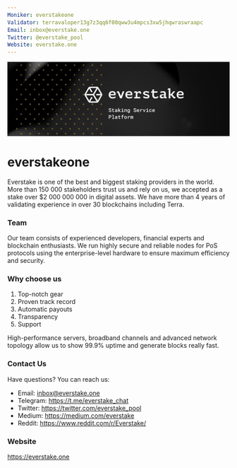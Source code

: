 ```yaml
---
Moniker: everstakeone
Validator: terravaloper13g7z3qq6f00qww3u4mpcs3xw5jhqwraswraapc
Email: inbox@everstake.one
Twitter: @everstake_pool
Website: everstake.one
---
```

![everstakeone logo](./1500x500.jpg)
# everstakeone  
Everstake is one of the best and biggest staking providers in the world. More than 150 000 stakeholders trust us and rely on us, we accepted as a stake over $2 000 000 000 in digital assets. We have more than 4 years of validating experience in over 30 blockchains including Terra.

### Team  
Our team consists of experienced developers, financial experts and blockchain enthusiasts. We run highly secure and reliable nodes for PoS protocols using the enterprise-level hardware to ensure maximum efficiency and security.  

### Why choose us
   1. Top-notch gear
   2. Proven track record
   3. Automatic payouts
   4. Transparency
   5. Support  

High-performance servers, broadband channels and advanced network topology allow us to show 99.9% uptime and generate blocks really fast.  

### Contact Us  
Have questions? You can reach us:  
   * Email: inbox@everstake.one
   * Telegram: https://t.me/everstake_chat
   * Twitter: https://twitter.com/everstake_pool
   * Medium: https://medium.com/everstake
   * Reddit: https://www.reddit.com/r/Everstake/ 

### Website

https://everstake.one


